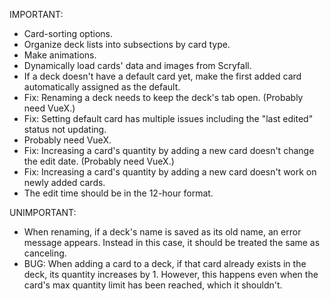 IMPORTANT:

- Card-sorting options.
- Organize deck lists into subsections by card type.
- Make animations.
- Dynamically load cards' data and images from Scryfall.
- If a deck doesn't have a default card yet, make the first added card automatically assigned as the default.
- Fix: Renaming a deck needs to keep the deck's tab open. (Probably need VueX.)
- Fix: Setting default card has multiple issues including the "last edited" status not updating.
- Probably need VueX.
- Fix: Increasing a card's quantity by adding a new card doesn't change the edit date. (Probably need VueX.)
- Fix: Increasing a card's quantity by adding a new card doesn't work on newly added cards.
- The edit time should be in the 12-hour format.


UNIMPORTANT:

- When renaming, if a deck's name is saved as its old name, an error message appears. Instead in this case, it should be treated the same as canceling.
- BUG: When adding a card to a deck, if that card already exists in the deck, its quantity increases by 1. However, this happens even when the card's max quantity limit has been reached, which it shouldn't.